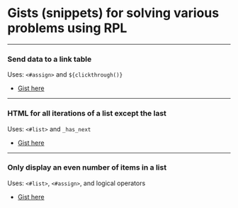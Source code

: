 # Gists (snippets) for solving various problems using RPL

---
### Send data to a link table
Uses: `<#assign>` and `${clickthrough()}`
* [Gist here](https://gist.github.com/jessecookedesign/49c76c73b24c093334696636efb0b521)


---
### HTML for all iterations of a list except the last
Uses: `<#list>` and `_has_next`
* [Gist here](https://gist.github.com/jessecookedesign/dc60808c6dfa5a9e2d1d8021ce7125d9)


---
### Only display an even number of items in a list
Uses: `<#list>`, `<#assign>`, and logical operators
* [Gist here](https://gist.github.com/jessecookedesign/dc60808c6dfa5a9e2d1d8021ce7125d9)
